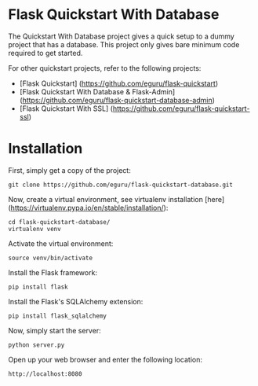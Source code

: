 # Flask Quickstart With Database

The Quickstart With Database project gives a quick setup to a dummy project that has a database. This project only gives bare minimum code required to get started.

For other quickstart projects, refer to the following projects:

* [Flask Quickstart] (https://github.com/eguru/flask-quickstart)
* [Flask Quickstart With Database & Flask-Admin] (https://github.com/eguru/flask-quickstart-database-admin)
* [Flask Quickstart With SSL] (https://github.com/eguru/flask-quickstart-ssl)

# Installation

First, simply get a copy of the project:

```
git clone https://github.com/eguru/flask-quickstart-database.git
```

Now, create a virtual environment, see virtualenv installation [here] (https://virtualenv.pypa.io/en/stable/installation/):

```
cd flask-quickstart-database/
virtualenv venv
```

Activate the virtual environment:

```
source venv/bin/activate
```

Install the Flask framework:

```
pip install flask
```

Install the Flask's SQLAlchemy extension:

```
pip install flask_sqlalchemy
```

Now, simply start the server:

```
python server.py
```

Open up your web browser and enter the following location:

```
http://localhost:8080
```
